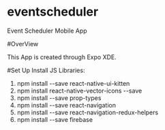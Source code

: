# eventscheduler
Event Scheduler Mobile App

#OverView

This App is created through Expo XDE.


#Set Up
Install JS Libraries:

1. npm install --save react-native-ui-kitten
2. npm install react-native-vector-icons --save
3. npm install --save prop-types
4. npm install --save react-navigation
5. npm install --save react-navigation-redux-helpers
6. npm install --save firebase
